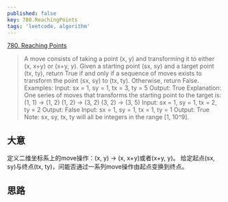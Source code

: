 ```yaml
---
published: false
key: 780.ReachingPoints
tags: 'leetcode, algorithm'
---
```

[780. Reaching Points](https://leetcode.com/contest/weekly-contest-71/problems/reaching-points/)

> A move consists of taking a point (x, y) and transforming it to either (x, x+y) or (x+y, y).
Given a starting point (sx, sy) and a target point (tx, ty), return True if and only if a sequence of moves exists to transform the point (sx, sy) to (tx, ty). Otherwise, return False. 
Examples: 
Input: sx = 1, sy = 1, tx = 3, ty = 5 
Output: True 
Explanation: 
One series of moves that transforms the starting point to the target is: 
(1, 1) -> (1, 2) 
(1, 2) -> (3, 2) 
(3, 2) -> (3, 5) 
Input: sx = 1, sy = 1, tx = 2, ty = 2 
Output: False 
Input: sx = 1, sy = 1, tx = 1, ty = 1 
Output: True 
Note: 
sx, sy, tx, ty will all be integers in the range [1, 10^9]. 

## 大意
定义二维坐标系上的move操作：(x, y) -> (x, x+y)或者(x+y, y)。 
给定起点(sx, sy)与终点(tx, ty)，问能否通过一系列move操作由起点变换到终点。

## 思路


